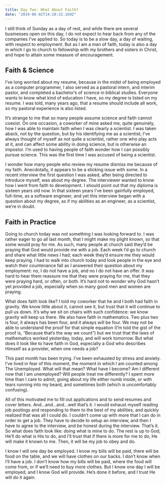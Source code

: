```yaml
---
title: Day Two: What About Faith?
date: "2019-06-02T14:10:32.169Z"
---
```


I still think of Sunday as a day of rest, and while there are several businesses open on this day, I do not expect to hear back from any of the companies I’ve applied to. So today is to be a slow day, a day of waiting, with respect to employment. But as I am a man of faith, today is also a day in which I go to church to fellowship with my brothers and sisters in Christ, and hope to attain some measure of encouragement.

## Faith & Science
I’ve long worried about my resume, because in the midst of being employed as a computer programmer, I also served as a pastoral intern, and interim pastor, and completed a bachelor’s of science in biblical studies. Everyone wants to know what kind of education I have, so my degree is listed on my resume. I was told, many years ago, that a resume should include all work, so my pastoral experience is also listed.

It’s strange to me that so many people assume science and faith cannot coexist. On one occasion, a coworker of mine asked me, quite genuinely, how I was able to maintain faith when I was clearly a scientist. I was taken aback, not by the question, but by his identifying me as a scientist; I’ve always thought of myself as not quite a scientist, rather one who play acts at it, and can affect some ability in doing science, but is otherwise an impostor. I’m used to having people of faith wonder how I can possibly pursue science. This was the first time I was accused of being a scientist.

I wonder how many people who review my resume dismiss me because of my faith. Anecdotally, it appears to be a sticking issue with some. In a recent interview the first question I was asked, after being directed to introduce myself, was about my degree. The interviewer wanted to know how I went from faith to development. I should point out that my diploma is sixteen years old now. In that sixteen years I’ve been gainfully employed, full-time, as a software engineer, and yet this interview began with a question about my degree, as if my abilities as an engineer, as a scientist, we’re in doubt.

## Faith in Practice
Going to church today was not something I was looking forward to. I was rather eager to go all last month, that I might make my plight known, so that some would pray for me. As such, many people at church said they’d be praying that God would provide me with a job. Each week I’d go to church and share what little news I had; each week they’d ensure me they would keep praying. I had to walk into church today and look people in the eye and watch their countenance fall as I answered their question about my employment: no, I do not have a job, and no I do not have an offer. It was hard to hear them reassure me that they were praying for me, that they were praying hard, or often, or both. It’s hard not to wonder why God hasn’t yet provided a job, especially when so many good men and women are praying.

What does faith look like? I told my coworker that he and I both had faith in gravity. We know little about it, cannot see it, but trust that it will continue to pull us down. It’s why we sit on chairs with such confidence: we know gravity will keep us there. We also have faith in mathematics. Two plus two is four, it always has been four, and it always will be four. We may not be able to understand the proof for that simple equation (I’m told the gist of the proof is, “Because that’s the way we count”) but we trust that the laws of mathematics worked yesterday, today, and will work tomorrow. But what does it look like to have faith in God, especially a God who describes Himself as a provider, when one needs a job?

This past month has been trying. I’ve been exhausted by stress and anxiety. I’ve lived in fear of this moment, the moment in which I am counted among The Unemployed. What will that mean? What have I become? Am I different now that I am unemployed? Will people treat me differently? I spent more time than I care to admit, going about my life either numb inside, or with tears running into my beard, and sometimes both (which is uncomfortably confusing).

All of this motivated me to fill out applications and to send resumes and cover letters. And…and…and…well that’s it. I would exhaust myself reading job postings and responding to them to the best of my abilities, and quickly realized that was all I could do. I couldn’t come up with more that I can do in order to get a job. They have to decide to setup an interview, and then I have to agree to the interview, and be honest during the interview. That’s it. So what does faith look like: doing what is mine to do. The rest is up to God; He’ll do what is His to do, and I’ll trust that if there is more for me to do, He will make it known to me. Then, it will be my job to obey and do.

I know I will one day be employed. I know my bills will be paid, there will be food on the table, and we will have clothes on our backs. I don’t know when I’ll have a job. I don’t know how my bills will be paid, where the food will come from, or if we’ll need to buy more clothes. But I know one day I will be employed, and I know God will provide. He’s done it before, and I trust He will do it again.